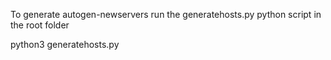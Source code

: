 To generate autogen-newservers run the generatehosts.py python script in the root folder

python3 generatehosts.py
